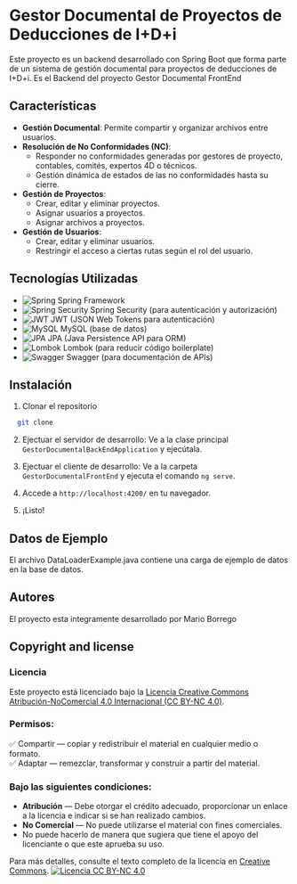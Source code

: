 # Gestor Documental de Proyectos de Deducciones de I+D+i

Este proyecto es un backend desarrollado con Spring Boot que forma parte de un sistema de gestión documental para proyectos de deducciones de I+D+i. Es el Backend del proyecto Gestor Documental FrontEnd
## Características

- **Gestión Documental**: Permite compartir y organizar archivos entre usuarios.
- **Resolución de No Conformidades (NC)**:
    - Responder no conformidades generadas por gestores de proyecto, contables, comités, expertos 4D o técnicos.
    - Gestión dinámica de estados de las no conformidades hasta su cierre.
- **Gestión de Proyectos**:
    - Crear, editar y eliminar proyectos.
    - Asignar usuarios a proyectos.
    - Asignar archivos a proyectos.
- **Gestión de Usuarios**:
    - Crear, editar y eliminar usuarios.
    - Restringir el acceso a ciertas rutas según el rol del usuario.

## Tecnologías Utilizadas
- ![Spring](https://img.shields.io/badge/-Spring-6DB33F?style=flat&logo=spring&logoColor=white) Spring Framework
- ![Spring Security](https://img.shields.io/badge/-Spring%20Security-6DB33F?style=flat&logo=spring&logoColor=white) Spring Security (para autenticación y autorización)
- ![JWT](https://img.shields.io/badge/-JWT-000000?style=flat&logo=json-web-tokens&logoColor=white) JWT (JSON Web Tokens para autenticación)
- ![MySQL](https://img.shields.io/badge/-MySQL-4479A1?style=flat&logo=mysql&logoColor=white) MySQL (base de datos)
- ![JPA](https://img.shields.io/badge/-JPA-59666C?style=flat&logo=java&logoColor=white) JPA (Java Persistence API para ORM)
- ![Lombok](https://img.shields.io/badge/-Lombok-000000?style=flat&logo=lombok&logoColor=white) Lombok (para reducir código boilerplate)
- ![Swagger](https://img.shields.io/badge/-Swagger-85EA2D?style=flat&logo=swagger&logoColor=white) Swagger (para documentación de APIs)

## Instalación
1. Clonar el repositorio
```bash
  git clone
```

2. Ejectuar el servidor de desarrollo: Ve a la clase principal `GestorDocumentalBackEndApplication` y ejecútala.

3. Ejectuar el cliente de desarrollo: Ve a la carpeta `GestorDocumentalFrontEnd` y ejecuta el comando `ng serve`.

4. Accede a `http://localhost:4200/` en tu navegador.

5. ¡Listo!

## Datos de Ejemplo

El archivo DataLoaderExample.java contiene una carga de ejemplo de datos en la base de datos.


## Autores

El proyecto esta integramente desarrollado por Mario Borrego

## Copyright and license

### Licencia

Este proyecto está licenciado bajo la [Licencia Creative Commons Atribución-NoComercial 4.0 Internacional (CC BY-NC 4.0)](https://creativecommons.org/licenses/by-nc/4.0/deed.es).

### Permisos:
✅ Compartir — copiar y redistribuir el material en cualquier medio o formato.  
✅ Adaptar — remezclar, transformar y construir a partir del material.

### Bajo las siguientes condiciones:
- **Atribución** — Debe otorgar el crédito adecuado, proporcionar un enlace a la licencia e indicar si se han realizado cambios.
- **No Comercial** — No puede utilizarse el material con fines comerciales.
- No puede hacerlo de manera que sugiera que tiene el apoyo del licenciante o que este aprueba su uso.

Para más detalles, consulte el texto completo de la licencia en [Creative Commons](https://creativecommons.org/licenses/by-nc/4.0/legalcode.es).
[![Licencia CC BY-NC 4.0](https://licensebuttons.net/l/by-nc/4.0/88x31.png)](https://creativecommons.org/licenses/by-nc/4.0/deed.es)
